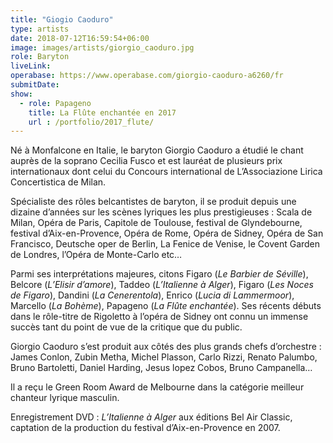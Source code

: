 ```yaml
---
title: "Giogio Caoduro"
type: artists
date: 2018-07-12T16:59:54+06:00
image: images/artists/giorgio_caoduro.jpg
role: Baryton
liveLink: 
operabase: https://www.operabase.com/giorgio-caoduro-a6260/fr
submitDate: 
show:
  - role: Papageno
    title: La Flûte enchantée en 2017
    url : /portfolio/2017_flute/
---
```


Né à Monfalcone en Italie, le baryton Giorgio Caoduro a étudié le chant auprès de la soprano Cecilia Fusco et est lauréat de plusieurs prix internationaux dont celui du Concours international de L’Associazione Lirica Concertistica de Milan.

Spécialiste des rôles belcantistes de baryton, il se produit depuis une dizaine d’années sur les scènes lyriques les plus prestigieuses : Scala de Milan, Opéra de Paris, Capitole de Toulouse, festival de Glyndebourne, festival d’Aix-en-Provence, Opéra de Rome, Opéra de Sidney, Opéra de San Francisco, Deutsche oper de Berlin, La Fenice de Venise, le Covent Garden de Londres, l’Opéra de Monte-Carlo etc…

Parmi ses interprétations majeures, citons Figaro (*Le Barbier de Séville*), Belcore (*L’Elisir d’amore*), Taddeo (*L’Italienne à Alger*), Figaro (*Les Noces de Figaro*), Dandini (*La Cenerentola*), Enrico (*Lucia di Lammermoor*), Marcello (*La Bohème*), Papageno (*La Flûte enchantée*). Ses récents débuts dans le rôle-titre de Rigoletto à l’opéra de Sidney ont connu un immense succès tant du point de vue de la critique que du public.

Giorgio Caoduro s’est produit aux côtés des plus grands chefs d’orchestre : James Conlon, Zubin Metha, Michel Plasson, Carlo Rizzi, Renato Palumbo, Bruno Bartoletti, Daniel Harding, Jesus lopez Cobos, Bruno Campanella…

Il a reçu le Green Room Award de Melbourne dans la catégorie meilleur chanteur lyrique masculin.

Enregistrement DVD : *L’Italienne à Alger* aux éditions Bel Air Classic, captation de la production du festival d’Aix-en-Provence en 2007.
